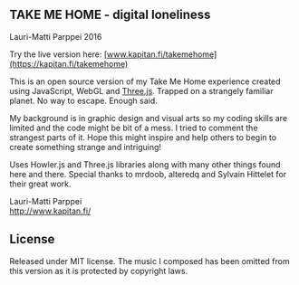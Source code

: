 ## TAKE ME HOME - digital loneliness
Lauri-Matti Parppei 2016

Try the live version here: [www.kapitan.fi/takemehome](https://kapitan.fi/takemehome)

This is an open source version of my Take Me Home experience created using JavaScript, WebGL and [Three.js](http://threejs.org). Trapped on a strangely familiar planet. No way to escape. Enough said.

My background is in graphic design and visual arts so my coding skills are limited and the code might be bit of a mess. I tried to comment the strangest parts of it. 
Hope this might inspire and help others to begin to create something strange and intriguing!

Uses Howler.js and Three.js libraries along with many other things found here and there. Special thanks to mrdoob, alteredq and Sylvain Hittelet for their great work.

Lauri-Matti Parppei  
http://www.kapitan.fi/

## License

Released under MIT license. The music I composed has been omitted from this version as it is protected by copyright laws.
